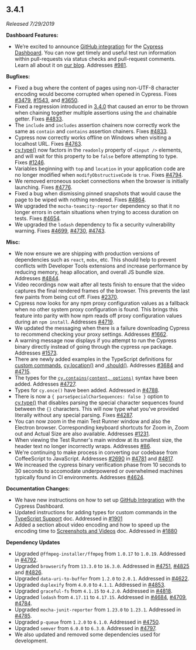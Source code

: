 ## 3.4.1

_Released 7/29/2019_

**Dashboard Features:**

- We’re excited to announce [GitHub integration](/guides/dashboard/github-integration) for the [Cypress Dashboard](https://on.cypress.io/dashboard). You can now get timely and useful test run information within pull-requests via status checks and pull-request comments. Learn all about it on [our blog](https://www.cypress.io/blog/2019/07/29/github-integration-for-the-cypress-dashboard/). Addresses [#981](https://github.com/cypress-io/cypress/issues/981).

**Bugfixes:**

- Fixed a bug where the content of pages using non-UTF-8 character encoding would become corrupted when opened in Cypress. Fixes [#3479](https://github.com/cypress-io/cypress/issues/3479), [#1543](https://github.com/cypress-io/cypress/issues/1543), and [#3650](https://github.com/cypress-io/cypress/issues/3650).
- Fixed a regression introduced in [3.4.0](/guides/references/changelog#3-4-0) that caused an error to be thrown when chaining together multiple assertions using the `and` chainable getter. Fixes [#4833](https://github.com/cypress-io/cypress/issues/4833).
- The `include` and `includes` assertion chainers now correctly work the same as `contain` and `contains` assertion chainers. Fixes [#4833](https://github.com/cypress-io/cypress/issues/4833).
- Cypress now correctly works offline on Windows when visiting a localhost URL. Fixes [#4763](https://github.com/cypress-io/cypress/issues/4763).
- [cy.type()](/api/commands/type) now factors in the `readonly` property of `<input />` elements, and will wait for this property to be `false` before attempting to type. Fixes [#1246](https://github.com/cypress-io/cypress/issues/1246).
- Variables beginning with `top` and `location` in your application code are no longer modified when `modifyObstructiveCode` is `true`. Fixes [#4794](https://github.com/cypress-io/cypress/issues/4794).
- We removed erroneous socket connections when the browser is initially launching. Fixes [#4776](https://github.com/cypress-io/cypress/issues/4776).
- Fixed a bug when dismissing pinned snapshots that would cause the page to be wiped with nothing rendered. Fixes [#4864](https://github.com/cypress-io/cypress/issues/4864).
- We upgraded the `mocha-teamcity-reporter` dependency so that it no longer errors in certain situations when trying to access duration on tests. Fixes [#4654](https://github.com/cypress-io/cypress/issues/4654).
- We upgraded the `lodash` dependency to fix a security vulnerability warning. Fixes [#4699](https://github.com/cypress-io/cypress/issues/4699), [#4730](https://github.com/cypress-io/cypress/issues/4730), [#4743](https://github.com/cypress-io/cypress/issues/4743).

**Misc:**

- We now ensure we are shipping with production versions of dependencies such as `react`, `mobx`, etc. This should help to prevent conflicts with Developer Tools extensions and increase performance by reducing memory, heap allocation, and overall JS bundle size. Addresses [#4844](https://github.com/cypress-io/cypress/issues/4844).
- Video recordings now wait after all tests finish to ensure that the video captures the final rendered frames of the browser. This prevents the last few paints from being cut off. Fixes [#2370](https://github.com/cypress-io/cypress/issues/2370).
- Cypress now looks for any npm proxy configuration values as a fallback when no other system proxy configuration is found. This brings this feature into parity with how npm reads off proxy configuration values during an `npm install`. Addresses [#4719](https://github.com/cypress-io/cypress/issues/4719).
- We updated the messaging when there is a failure downloading Cypress to recommend checking your proxy settings. Addresses [#1662](https://github.com/cypress-io/cypress/issues/1662).
- A warning message now displays if you attempt to run the Cypress binary directly instead of going through the cypress `npm` package. Addresses [#1573](https://github.com/cypress-io/cypress/issues/1573).
- There are newly added examples in the TypeScript definitions for [custom commands](/api/cypress-api/custom-commands), [cy.location()](/api/commands/location) and [.should()](/api/commands/should). Addresses [#3684](https://github.com/cypress-io/cypress/issues/3684) and [#4715](https://github.com/cypress-io/cypress/issues/4715).
- The types for the [`cy.contains(content, options)`](/api/commands/contains) syntax have been added. Addresses [#4727](https://github.com/cypress-io/cypress/issues/4727).
- Types for `cy.once()` have been added. Addressed in [#4788](https://github.com/cypress-io/cypress/pull/4788).
- There is now a `{ parseSpecialCharSequences: false }` option to [cy.type()](/api/commands/type) that disables parsing the special character sequences found between the `{}` characters. This will now type what you've provided literally without any special parsing. Fixes [#4287](https://github.com/cypress-io/cypress/issues/4287).
- You can now zoom in the main Test Runner window and also the Electron browser. Corresponding keyboard shortcuts for Zoom in, Zoom out and Actual Size are also available. Addresses [#1231](https://github.com/cypress-io/cypress/issues/1231).
- When viewing the Test Runner's main window at its smallest size, the header text no longer incorrectly wraps. Addresses [#86](https://github.com/cypress-io/cypress/issues/86).
- We're continuing to make process in converting our codebase from CoffeeScript to JavaScript. Addresses [#2690](https://github.com/cypress-io/cypress/issues/2690) in [#4781](https://github.com/cypress-io/cypress/pull/4781) and [#4817](https://github.com/cypress-io/cypress/pull/4817).
- We increased the cypress binary verification phase from 10 seconds to 30 seconds to accomodate underpowered or overwhelmed machines typically found in CI environments. Addresses [#4624](https://github.com/cypress-io/cypress/issues/4624).

**Documentation Changes:**

- We have new instructions on how to set up [GitHub Integration](/guides/dashboard/github-integration) with the Cypress Dashboard.
- Updated instructions for adding types for custom commands in the [TypeScript Support](/guides/tooling/typescript-support#Types-for-custom-commands) doc. Addressed in [#1901](https://github.com/cypress-io/cypress-documentation/pull/1901)
- Added a section about video encoding and how to speed up the encoding time to [Screenshots and Videos](/guides/guides/screenshots-and-videos#Video-encoding) doc. Addressed in [#1880](https://github.com/cypress-io/cypress-documentation/pull/1880)

**Dependency Updates**

- Upgraded `@ffmpeg-installer/ffmpeg` from `1.0.17` to `1.0.19`. Addressed in [#4792](https://github.com/cypress-io/cypress/pull/4792).
- Upgraded `browserify` from `13.3.0` to `16.3.0`. Addressed in [#4751](https://github.com/cypress-io/cypress/pull/4751), [#4825](https://github.com/cypress-io/cypress/pull/4825) and [#4826](https://github.com/cypress-io/cypress/pull/4826).
- Upgraded `data-uri-to-buffer` from `1.2.0` to `2.0.1`. Addressed in [#4622](https://github.com/cypress-io/cypress/pull/4622).
- Upgraded `duplexify` from `4.0.0` to `4.1.1`. Addressed in [#4853](https://github.com/cypress-io/cypress/pull/4853).
- Upgraded `graceful-fs` from `4.1.15` to `4.2.0`. Addressed in [#4818](https://github.com/cypress-io/cypress/pull/4818).
- Upgraded `lodash` from `4.17.11` to `4.17.15`. Addressed in [#4684](https://github.com/cypress-io/cypress/pull/4684), [#4709](https://github.com/cypress-io/cypress/pull/4709), [#4784](https://github.com/cypress-io/cypress/pull/4784).
- Upgraded `mocha-junit-reporter` from `1.23.0` to `1.23.1`. Addressed in [#4785](https://github.com/cypress-io/cypress/pull/4785).
- Upgraded `p-queue` from `1.2.0` to `6.1.0`. Addressed in [#4750](https://github.com/cypress-io/cypress/pull/4750).
- Upgraded `semver` from `6.0.0` to `6.3.0`. Addressed in [#4797](https://github.com/cypress-io/cypress/pull/4797).
- We also updated and removed some dependencies used for development.
